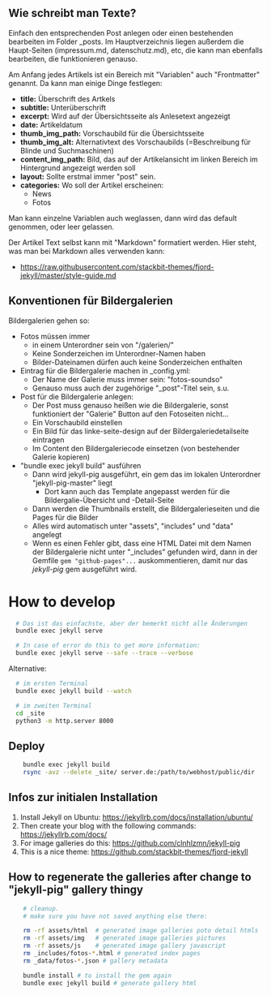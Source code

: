 

## Wie schreibt man Texte?

Einfach den entsprechenden Post anlegen oder einen bestehenden bearbeiten im Folder _posts.
Im Hauptverzeichnis liegen außerdem die Haupt-Seiten (impressum.md, datenschutz.md), etc, die kann man ebenfalls bearbeiten, die funktionieren genauso.

Am Anfang jedes Artikels ist ein Bereich mit "Variablen" auch "Frontmatter" genannt. Da kann man einige Dinge festlegen:
* **title:** Überschrift des Artkels
* **subtitle:** Unterüberschrift
* **excerpt:** Wird auf der Übersichtsseite als Anlesetext angezeigt
* **date:** Artikeldatum
* **thumb_img_path:** Vorschaubild für die Übersichtsseite
* **thumb_img_alt:** Alternativtext des Vorschaubilds (=Beschreibung für Blinde und Suchmaschinen)
* **content_img_path:** Bild, das auf der Artikelansicht im linken Bereich im Hintergrund angezeigt werden soll
* **layout:** Sollte erstmal immer "post" sein.
* **categories:** Wo soll  der Artikel erscheinen:
   * News
   * Fotos

Man kann einzelne Variablen auch weglassen, dann wird das default genommen, oder leer gelassen.

Der Artikel Text selbst kann mit "Markdown" formatiert werden. Hier steht, was man bei Markdown alles verwenden kann:
* https://raw.githubusercontent.com/stackbit-themes/fjord-jekyll/master/style-guide.md

## Konventionen für Bildergalerien

Bildergalerien gehen so:
* Fotos müssen immer
  * in einem Unterordner sein von "/galerien/"
  * Keine Sonderzeichen im Unterordner-Namen haben
  * Bilder-Dateinamen dürfen auch keine Sonderzeichen enthalten
* Eintrag für die Bildergalerie machen in _config.yml:
  * Der Name der Galerie muss immer sein: "fotos-soundso"
  * Genauso muss auch der zugehörige "_post"-Titel sein, s.u.
* Post für die Bildergalerie anlegen:
  * Der Post muss genauso heißen wie die Bildergalerie, sonst funktioniert der "Galerie" Button auf den Fotoseiten nicht...
  * Ein Vorschaubild einstellen
  * Ein Bild für das linke-seite-design auf der Bildergaleriedetailseite eintragen
  * Im Content den Bildergaleriecode einsetzen (von bestehender Galerie kopieren)
* "bundle exec jekyll build" ausführen
  * Dann wird jekyll-pig ausgeführt, ein gem das im lokalen Unterordner "jekyll-pig-master" liegt
    * Dort kann auch das Template angepasst werden für die Bildergalie-Übersicht und -Detail-Seite
  * Dann werden die Thumbnails erstellt, die Bildergalerieseiten und die Pages für die Bilder
  * Alles wird automatisch unter "assets", "includes" und "data" angelegt
  * Wenn es einen Fehler gibt, dass eine HTML Datei mit dem Namen der Bildergalerie nicht unter "_includes" gefunden wird, dann in der Gemfile `gem "github-pages"...` auskommentieren, damit nur das *jekyll-pig* gem ausgeführt wird.

# How to develop
```bash
  # Das ist das einfachste, aber der bemerkt nicht alle Änderungen
  bundle exec jekyll serve
```

```bash
  # In case of error do this to get more information:
  bundle exec jekyll serve --safe --trace --verbose
```

Alternative:

```bash
  # im ersten Terminal
  bundle exec jekyll build --watch

  # im zweiten Terminal
  cd _site
  python3 -m http.server 8000
```

## Deploy
```bash
    bundle exec jekyll build
    rsync -avz --delete _site/ server.de:/path/to/webhost/public/dir
```

## Infos zur initialen Installation

1. Install Jekyll on Ubuntu: https://jekyllrb.com/docs/installation/ubuntu/
2. Then create your blog with the following commands: https://jekyllrb.com/docs/
3. For image galleries do this: https://github.com/clnhlzmn/jekyll-pig
4. This is a nice theme: https://github.com/stackbit-themes/fjord-jekyll

## How to regenerate the galleries after change to "jekyll-pig" gallery thingy

```bash
    # cleanup.
    # make sure you have not saved anything else there:

    rm -rf assets/html  # generated image galleries poto detail htmls
    rm -rf assets/img   # generated image galleries pictures
    rm -rf assets/js    # generated image gallery javascript
    rm _includes/fotos-*.html # generated index pages
    rm _data/fotos-*.json # gallery metadata

    bundle install # to install the gem again
    bundle exec jekyll build # generate gallery html
```
